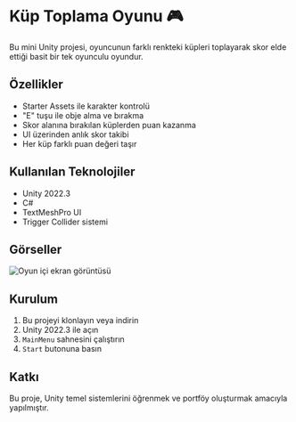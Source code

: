 # Küp Toplama Oyunu 🎮

Bu mini Unity projesi, oyuncunun farklı renkteki küpleri toplayarak skor elde ettiği basit bir tek oyunculu oyundur.

## Özellikler
- Starter Assets ile karakter kontrolü
- "E" tuşu ile obje alma ve bırakma
- Skor alanına bırakılan küplerden puan kazanma
- UI üzerinden anlık skor takibi
- Her küp farklı puan değeri taşır

## Kullanılan Teknolojiler
- Unity 2022.3
- C#
- TextMeshPro UI
- Trigger Collider sistemi

## Görseller
![Oyun içi ekran görüntüsü](Assets/Screenshots/gameplay.png)

## Kurulum
1. Bu projeyi klonlayın veya indirin
2. Unity 2022.3 ile açın
3. `MainMenu` sahnesini çalıştırın
4. `Start` butonuna basın

## Katkı
Bu proje, Unity temel sistemlerini öğrenmek ve portföy oluşturmak amacıyla yapılmıştır.
